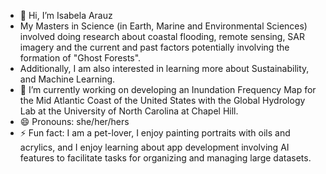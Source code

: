 - 👋 Hi, I’m Isabela Arauz
- My Masters in Science (in Earth, Marine and Environmental Sciences) involved doing research about coastal flooding, remote sensing, SAR imagery and the current and past factors potentially involving the formation of "Ghost Forests".
- Additionally, I am also interested in learning more about Sustainability, and Machine Learning. 
- 🌱 I’m currently working on developing an Inundation Frequency Map for the Mid Atlantic Coast of the United States with the Global Hydrology Lab at the University of North Carolina at Chapel Hill.
- 😄 Pronouns: she/her/hers
- ⚡ Fun fact: I am a pet-lover, I enjoy painting portraits with oils and acrylics, and I enjoy learning about app development involving AI features to facilitate tasks for organizing and managing large datasets. 
<!---
iarauz13/iarauz13 is a ✨ special ✨ repository because its `README.md` (this file) appears on your GitHub profile.
You can click the Preview link to take a look at your changes.
--->
